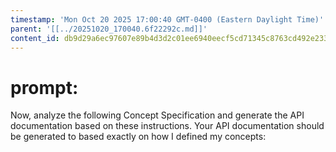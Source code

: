 ```yaml
---
timestamp: 'Mon Oct 20 2025 17:00:40 GMT-0400 (Eastern Daylight Time)'
parent: '[[../20251020_170040.6f22292c.md]]'
content_id: db9d29a6ec97607e89b4d3d2c01ee6940eecf5cd71345c8763cd492e233a2eb2
---
```


# prompt:

Now, analyze the following Concept Specification and generate the API documentation based on these instructions. Your API documentation should be generated to based exactly on how I defined my concepts:
